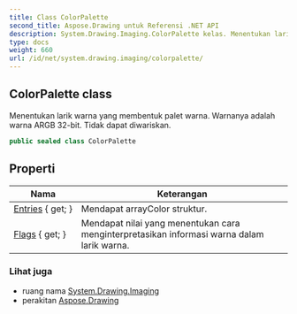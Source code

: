 ```yaml
---
title: Class ColorPalette
second_title: Aspose.Drawing untuk Referensi .NET API
description: System.Drawing.Imaging.ColorPalette kelas. Menentukan larik warna yang membentuk palet warna. Warnanya adalah warna ARGB 32bit. Tidak dapat diwariskan.
type: docs
weight: 660
url: /id/net/system.drawing.imaging/colorpalette/
---
```

## ColorPalette class

Menentukan larik warna yang membentuk palet warna. Warnanya adalah warna ARGB 32-bit. Tidak dapat diwariskan.

```csharp
public sealed class ColorPalette
```

## Properti

| Nama | Keterangan |
| --- | --- |
| [Entries](../../system.drawing.imaging/colorpalette/entries/) { get; } | Mendapat arrayColor struktur. |
| [Flags](../../system.drawing.imaging/colorpalette/flags/) { get; } | Mendapat nilai yang menentukan cara menginterpretasikan informasi warna dalam larik warna. |

### Lihat juga

* ruang nama [System.Drawing.Imaging](../../system.drawing.imaging/)
* perakitan [Aspose.Drawing](../../)


